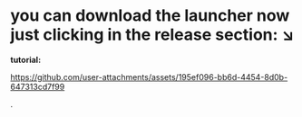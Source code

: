 # you can download the launcher now just clicking in the release section: ↘️

**tutorial:**

https://github.com/user-attachments/assets/195ef096-bb6d-4454-8d0b-647313cd7f99

.

